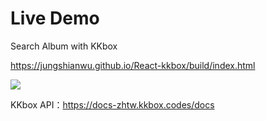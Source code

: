 <h1>Live Demo</h1>

Search Album with KKbox 

https://jungshianwu.github.io/React-kkbox/build/index.html

<img src="https://github.com/JungShianWU/React-kkbox/blob/master/index.png"/>

KKbox API：https://docs-zhtw.kkbox.codes/docs
